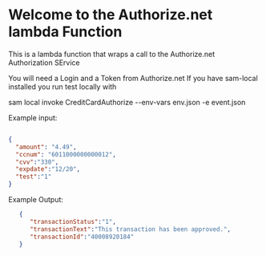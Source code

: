 Welcome to the Authorize.net lambda Function
==============================================

This is a lambda function that wraps a call to the Authorize.net Authorization SErvice

You will need a Login and a Token from Authorize.net
If you have sam-local installed you run test locally with

sam local invoke CreditCardAuthorize --env-vars env.json -e event.json 


Example input:
```json

{
  "amount": "4.49",
  "ccnum": "6011000000000012",
  "cvv":"330",
  "expdate":"12/20",
  "test":"1"
}

```

Example Output:

```json
   {
      "transactionStatus":"1",
      "transactionText":"This transaction has been approved.",
      "transactionId":"40008920184"
   }
```